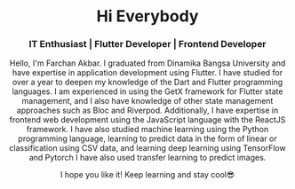 <h1 align="center">Hi Everybody</h1>
<h3 align="center">IT Enthusiast | Flutter Developer | Frontend Developer</h3>
<p align="center">
 Hello, I'm Farchan Akbar. I graduated from Dinamika Bangsa University and have expertise in application development using Flutter. I have studied for over a year to deepen my knowledge of the Dart and Flutter programming languages. I am experienced in using the GetX framework for Flutter state management, and I also have knowledge of other state management approaches such as Bloc and Riverpod. Additionally, I have expertise in frontend web development using the JavaScript language with the ReactJS framework. I have also studied machine learning using the Python programming language, learning to predict data in the form of linear or classification using CSV data, and learning deep learning using TensorFlow and Pytorch I have also used transfer learning to predict images.
</p>
<p align="center">
  I hope you like it! Keep learning and stay cool😎
</p>
